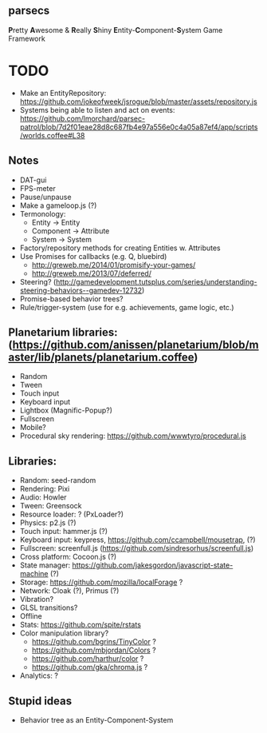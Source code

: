 
## parsecs
**P**retty **A**wesome & **R**eally **S**hiny **E**ntity-**C**omponent-**S**ystem Game Framework

# TODO
* Make an EntityRepository: https://github.com/jokeofweek/jsrogue/blob/master/assets/repository.js
* Systems being able to listen and act on events: https://github.com/lmorchard/parsec-patrol/blob/7d2f01eae28d8c687fb4e97a556e0c4a05a87ef4/app/scripts/worlds.coffee#L38

## Notes
* DAT-gui
* FPS-meter
* Pause/unpause
* Make a gameloop.js (?)
* Termonology:
    - Entity -> Entity
    - Component -> Attribute
    - System -> System
* Factory/repository methods for creating Entities w. Attributes
* Use Promises for callbacks (e.g. Q, bluebird)
    - http://greweb.me/2014/01/promisify-your-games/
    - http://greweb.me/2013/07/deferred/
* Steering? (http://gamedevelopment.tutsplus.com/series/understanding-steering-behaviors--gamedev-12732)
* Promise-based behavior trees?
* Rule/trigger-system (use for e.g. achievements, game logic, etc.)

## Planetarium libraries: (https://github.com/anissen/planetarium/blob/master/lib/planets/planetarium.coffee)
* Random
* Tween
* Touch input
* Keyboard input
* Lightbox (Magnific-Popup?)
* Fullscreen
* Mobile?
* Procedural sky rendering: https://github.com/wwwtyro/procedural.js

## Libraries:
* Random: seed-random
* Rendering: Pixi
* Audio: Howler
* Tween: Greensock
* Resource loader: ? (PxLoader?)
* Physics: p2.js (?)
* Touch input: hammer.js (?)
* Keyboard input: keypress, https://github.com/ccampbell/mousetrap,  (?)
* Fullscreen: screenfull.js (https://github.com/sindresorhus/screenfull.js)
* Cross platform: Cocoon.js (?)
* State manager: https://github.com/jakesgordon/javascript-state-machine (?)
* Storage: https://github.com/mozilla/localForage ?
* Network: Cloak (?), Primus (?)
* Vibration?
* GLSL transitions?
* Offline
* Stats: https://github.com/spite/rstats
* Color manipulation library?
    * https://github.com/bgrins/TinyColor ?
    * https://github.com/mbjordan/Colors ?
    * https://github.com/harthur/color ?
    * https://github.com/gka/chroma.js ?
* Analytics: ?

## Stupid ideas
* Behavior tree as an Entity-Component-System 

